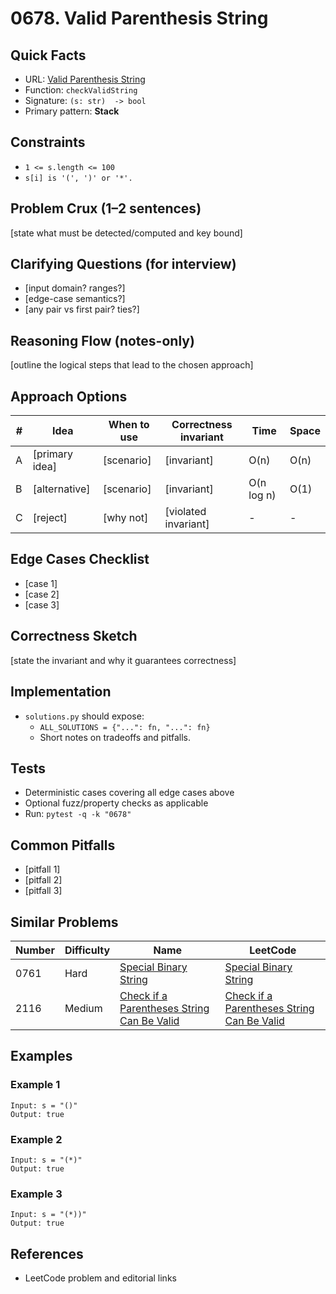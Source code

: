 # 0678. Valid Parenthesis String

## Quick Facts

- URL: [Valid Parenthesis String](https://leetcode.com/problems/valid-parenthesis-string/)
- Function: `checkValidString`
- Signature: `(s: str)  -> bool`
- Primary pattern: **Stack**

## Constraints

- `1 <= s.length <= 100`
- `s[i] is '(', ')' or '*'.`

## Problem Crux (1–2 sentences)

[state what must be detected/computed and key bound]

## Clarifying Questions (for interview)

- [input domain? ranges?]
- [edge-case semantics?]
- [any pair vs first pair? ties?]

## Reasoning Flow (notes-only)

[outline the logical steps that lead to the chosen approach]

## Approach Options

| # | Idea | When to use | Correctness invariant | Time | Space |
|---|------|-------------|-----------------------|------|-------|
| A | [primary idea] | [scenario] | [invariant] | O(n) | O(n) |
| B | [alternative] | [scenario] | [invariant] | O(n log n) | O(1) |
| C | [reject] | [why not] | [violated invariant] | - | - |

## Edge Cases Checklist

- [case 1]
- [case 2]
- [case 3]

## Correctness Sketch

[state the invariant and why it guarantees correctness]

## Implementation

- `solutions.py` should expose:
  - `ALL_SOLUTIONS = {"...": fn, "...": fn}`
  - Short notes on tradeoffs and pitfalls.

## Tests

- Deterministic cases covering all edge cases above
- Optional fuzz/property checks as applicable
- Run: `pytest -q -k "0678"`

## Common Pitfalls

- [pitfall 1]
- [pitfall 2]
- [pitfall 3]

## Similar Problems

| Number | Difficulty | Name | LeetCode |
|---|---|---|---|
| 0761 | Hard | [Special Binary String](../0761-special-binary-string/readme.md) | [Special Binary String](https://leetcode.com/problems/special-binary-string/) |
| 2116 | Medium | [Check if a Parentheses String Can Be Valid](../2116-check-if-a-parentheses-string-can-be-valid/readme.md) | [Check if a Parentheses String Can Be Valid](https://leetcode.com/problems/check-if-a-parentheses-string-can-be-valid/) |

## Examples

### Example 1

```text
Input: s = "()"
Output: true
```

### Example 2

```text
Input: s = "(*)"
Output: true
```

### Example 3

```text
Input: s = "(*))"
Output: true
```

## References

- LeetCode problem and editorial links
